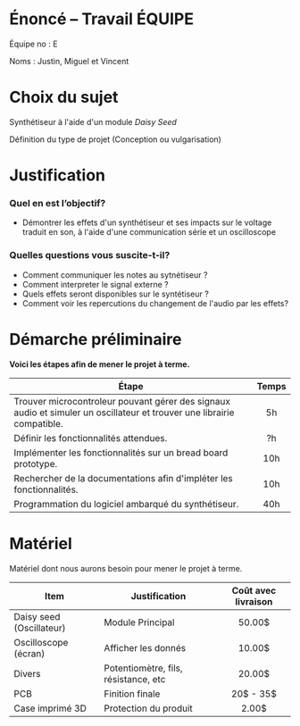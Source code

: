 # Énoncé – Travail ÉQUIPE
Équipe no : E  

Noms : Justin, Miguel et Vincent

# Choix du sujet
Synthétiseur à l'aide d'un module *Daisy Seed*

Définition du type de projet (Conception ou vulgarisation)

# Justification
### Quel en est l’objectif?
- Démontrer les effets d'un synthétiseur et ses impacts sur le voltage traduit en son, à l'aide d'une communication série et un oscilloscope

### Quelles questions vous suscite-t-il?

- Comment communiquer les notes au sytnétiseur ?
- Comment interpreter le signal externe ?
- Quels effets seront disponibles sur le syntétiseur ?
- Comment voir les repercutions du changement de l'audio par les effets?

# Démarche préliminaire
**Voici les étapes afin de mener le projet à terme.**

|Étape|Temps|
|----------------------------------------------------------------|:----:|
|Trouver microcontroleur pouvant gérer des signaux audio et simuler un oscillateur et trouver une librairie compatible.| 5h |
|Définir les fonctionnalités attendues.| ?h |
|Implémenter les fonctionnalités sur un bread board prototype.| 10h |
|Rechercher de la documentations afin d'impléter les fonctionnalités.| 10h |
|Programmation du logiciel ambarqué du synthétiseur.| 40h |

<!-- Chaque étape doit inclure une évaluation de temps approximatif avec justification. -->


# Matériel
Matériel dont nous aurons besoin pour mener le projet à terme.

| Item | Justification | Coût avec livraison| 
|------|---------------|:------:|
| Daisy seed (Oscillateur) | Module Principal | 50.00$ |
| Oscilloscope (écran)| Afficher les donnés | 10.00$ |
| Divers | Potentiomètre, fils, résistance, etc | 20.00$ |
| PCB | Finition finale | 20$ - 35$ |
| Case imprimé 3D | Protection du produit | 2.00$ |

